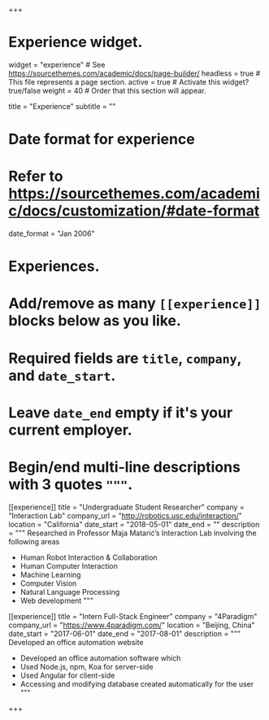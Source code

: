 +++
# Experience widget.
widget = "experience"  # See https://sourcethemes.com/academic/docs/page-builder/
headless = true  # This file represents a page section.
active = true  # Activate this widget? true/false
weight = 40  # Order that this section will appear.

title = "Experience"
subtitle = ""

# Date format for experience
#   Refer to https://sourcethemes.com/academic/docs/customization/#date-format
date_format = "Jan 2006"

# Experiences.
#   Add/remove as many `[[experience]]` blocks below as you like.
#   Required fields are `title`, `company`, and `date_start`.
#   Leave `date_end` empty if it's your current employer.
#   Begin/end multi-line descriptions with 3 quotes `"""`.
[[experience]]
  title = "Undergraduate Student Researcher"
  company = "Interaction Lab"
  company_url = "<http://robotics.usc.edu/interaction/>"
  location = "California"
  date_start = "2018-05-01"
  date_end = ""
  description = """
  Researched in Professor Maja Matarić’s Interaction Lab involving the following areas
  
  - Human Robot Interaction & Collaboration
  - Human Computer Interaction
  - Machine Learning
  - Computer Vision
  - Natural Language Processing
  - Web development
  """

[[experience]]
  title = "Intern Full-Stack Engineer"
  company = "4Paradigm"
  company_url = "<https://www.4paradigm.com/>"
  location = "Beijing, China"
  date_start = "2017-06-01"
  date_end = "2017-08-01"
  description = """
  Developed an office automation website
  
  - Developed an office automation software which
  - Used Node.js, npm, Koa for server-side
  - Used Angular for client-side
  - Accessing and modifying database created automatically for the user
  """

+++
